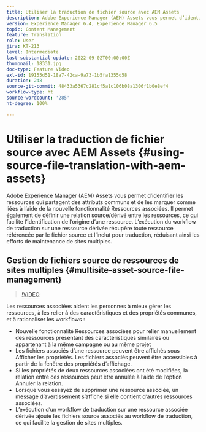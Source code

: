 ```yaml
---
title: Utiliser la traduction de fichier source avec AEM Assets
description: Adobe Experience Manager (AEM) Assets vous permet d’identifier les ressources qui partagent des attributs communs et de les marquer comme liées à l’aide de la nouvelle fonctionnalité Ressources associées. Il permet également de définir une relation source/dérivé entre les ressources, ce qui facilite l’identification de l’origine d’une ressource. L’exécution du workflow de traduction sur une ressource dérivée récupère toute ressource référencée par le fichier source et l’inclut pour traduction, réduisant ainsi les efforts de maintenance de sites multiples.
version: Experience Manager 6.4, Experience Manager 6.5
topic: Content Management
feature: Translation
role: User
jira: KT-213
level: Intermediate
last-substantial-update: 2022-09-02T00:00:00Z
thumbnail: 18331.jpg
doc-type: Feature Video
exl-id: 19155d51-18a7-42ca-9a73-1b5fa1355d58
duration: 248
source-git-commit: 48433a5367c281cf5a1c106b08a1306f1b0e8ef4
workflow-type: ht
source-wordcount: '285'
ht-degree: 100%

---
```


# Utiliser la traduction de fichier source avec AEM Assets {#using-source-file-translation-with-aem-assets}

Adobe Experience Manager (AEM) Assets vous permet d’identifier les ressources qui partagent des attributs communs et de les marquer comme liées à l’aide de la nouvelle fonctionnalité Ressources associées. Il permet également de définir une relation source/dérivé entre les ressources, ce qui facilite l’identification de l’origine d’une ressource. L’exécution du workflow de traduction sur une ressource dérivée récupère toute ressource référencée par le fichier source et l’inclut pour traduction, réduisant ainsi les efforts de maintenance de sites multiples.

## Gestion de fichiers source de ressources de sites multiples {#multisite-asset-source-file-management}

>[!VIDEO](https://video.tv.adobe.com/v/38548?quality=12&learn=on&captions=fre_fr)

Les ressources associées aident les personnes à mieux gérer les ressources, à les relier à des caractéristiques et des propriétés communes, et à rationaliser les workflows :

* Nouvelle fonctionnalité Ressources associées pour relier manuellement des ressources présentant des caractéristiques similaires ou appartenant à la même campagne ou au même projet
* Les fichiers associés d’une ressource peuvent être affichés sous Afficher les propriétés. Les fichiers associés peuvent être accessibles à partir de la fenêtre des propriétés d’affichage.
* Si les propriétés de deux ressources associées ont été modifiées, la relation entre ces ressources peut être annulée à l’aide de l’option Annuler la relation.
* Lorsque vous essayez de supprimer une ressource associée, un message d’avertissement s’affiche si elle contient d’autres ressources associées.
* L’exécution d’un workflow de traduction sur une ressource associée dérivée ajoute les fichiers source associés au workflow de traduction, ce qui facilite la gestion de sites multiples.
